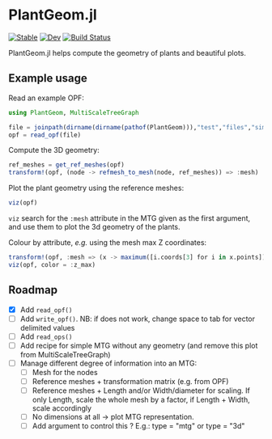 # PlantGeom.jl

[![Stable](https://img.shields.io/badge/docs-stable-blue.svg)](https://VEZY.github.io/PlantGeom.jl/stable)
[![Dev](https://img.shields.io/badge/docs-dev-blue.svg)](https://VEZY.github.io/PlantGeom.jl/dev)
[![Build Status](https://github.com/VEZY/PlantGeom.jl/actions/workflows/CI.yml/badge.svg?branch=main)](https://github.com/VEZY/PlantGeom.jl/actions/workflows/CI.yml?query=branch%3Amain)

PlantGeom.jl helps compute the geometry of plants and beautiful plots.

## Example usage

Read an example OPF:

```julia
using PlantGeom, MultiScaleTreeGraph

file = joinpath(dirname(dirname(pathof(PlantGeom))),"test","files","simple_OPF_shapes.opf")
opf = read_opf(file)
```

Compute the 3D geometry:

```julia
ref_meshes = get_ref_meshes(opf)
transform!(opf, (node -> refmesh_to_mesh(node, ref_meshes)) => :mesh)
```

Plot the plant geometry using the reference meshes:

```julia
viz(opf)
```

`viz` search for the `:mesh` attribute in the MTG given as the first argument, and use them to plot the 3d geometry of the plants.

Colour by attribute, *e.g.* using the mesh max Z coordinates:

```julia
transform!(opf, :mesh => (x -> maximum([i.coords[3] for i in x.points])) => :z_max, ignore_nothing = true)
viz(opf, color = :z_max)
```

## Roadmap

- [x] Add `read_opf()`
- [ ] Add `write_opf()`. NB: if does not work, change space to tab for vector delimited values
- [ ] Add `read_ops()`
- [ ] Add recipe for simple MTG without any geometry (and remove this plot from MultiScaleTreeGraph)
- [ ] Manage different degree of information into an MTG:
  - [ ] Mesh for the nodes
  - [ ] Reference meshes + transformation matrix (e.g. from OPF)
  - [ ] Reference meshes + Length and/or Width/diameter for scaling. If only Length, scale the whole mesh by a factor, if Length + Width, scale accordingly
  - [ ] No dimensions at all -> plot MTG representation.
  - [ ] Add argument to control this ? E.g.: type = "mtg" or type = "3d"
